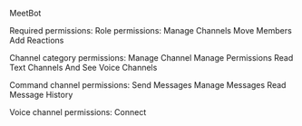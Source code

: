 MeetBot

Required permissions:
Role permissions:
    Manage Channels
    Move Members
    Add Reactions

Channel category permissions:
    Manage Channel
    Manage Permissions
    Read Text Channels And See Voice Channels

Command channel permissions:
    Send Messages
    Manage Messages
    Read Message History

Voice channel permissions:
    Connect